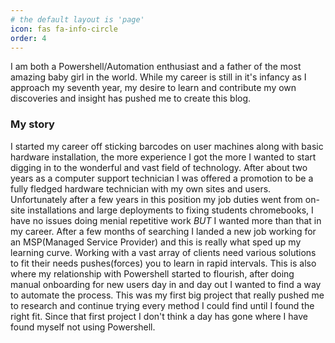 ```yaml
---
# the default layout is 'page'
icon: fas fa-info-circle
order: 4
---
```

I am both a Powershell/Automation enthusiast and a father of the most amazing baby girl in the world. While my career is still in it's infancy as I approach my seventh year, my desire to learn and contribute my own discoveries and insight has pushed me to create this blog.

### My story

I started my career off sticking barcodes on user machines along with basic hardware installation, the more experience I got the more I wanted to start digging in to the wonderful and vast field of technology. After about two years as a computer support technician I was offered a promotion to be a fully fledged hardware technician with my own sites and users. Unfortunately after a few years in this position my job duties went from on-site installations and large deployments to fixing students chromebooks, I have no issues doing menial repetitive work *BUT* I wanted more than that in my career. After a few months of searching I landed a new job working for an MSP(Managed Service Provider) and this is really what sped up my learning curve. Working with a vast array of clients need various solutions to fit their needs pushes(forces) you to learn in rapid intervals. This is also where my relationship with Powershell started to flourish, after doing manual onboarding for new users day in and day out I wanted to find a way to automate the process. This was my first big project that really pushed me to research and continue trying every method I could find until I found the right fit. Since that first project I don't think a day has gone where I have found myself not using Powershell.


